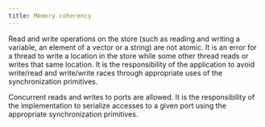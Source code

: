 ```yaml
---
title: Memory coherency
---
```


Read and write operations on the store (such as reading and writing a variable,
an element of a vector or a string) are not atomic. It is an error for a thread
to write a location in the store while some other thread reads or writes that
same location. It is the responsibility of the application to avoid write/read
and write/write races through appropriate uses of the synchronization
primitives.

Concurrent reads and writes to ports are allowed. It is the responsibility of
the implementation to serialize accesses to a given port using the appropriate
synchronization primitives.
